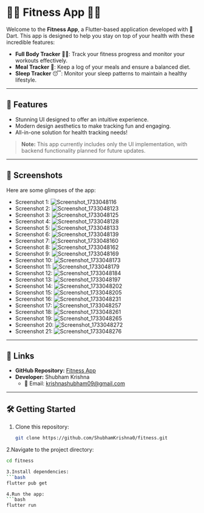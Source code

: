 # 🏋️‍♂️ Fitness App 🥗💤

Welcome to the **Fitness App**, a Flutter-based application developed with 💙 Dart. This app is designed to help you stay on top of your health with these incredible features:

- **Full Body Tracker** 🏋️‍♀️: Track your fitness progress and monitor your workouts effectively.
- **Meal Tracker** 🍎: Keep a log of your meals and ensure a balanced diet.
- **Sleep Tracker** 😴: Monitor your sleep patterns to maintain a healthy lifestyle.

---

## 🚀 Features
- Stunning UI designed to offer an intuitive experience.
- Modern design aesthetics to make tracking fun and engaging.
- All-in-one solution for health tracking needs!

> **Note:** This app currently includes only the UI implementation, with backend functionality planned for future updates.

---

## 📸 Screenshots

Here are some glimpses of the app:

- Screenshot 1: ![Screenshot_1733048116](image/Screenshot_1733048116.png)
- Screenshot 2: ![Screenshot_1733048123](image/Screenshot_1733048123.png)
- Screenshot 3: ![Screenshot_1733048125](image/Screenshot_1733048125.png)
- Screenshot 4: ![Screenshot_1733048128](image/Screenshot_1733048128.png)
- Screenshot 5: ![Screenshot_1733048133](image/Screenshot_1733048133.png)
- Screenshot 6: ![Screenshot_1733048139](image/Screenshot_1733048139.png)
- Screenshot 7: ![Screenshot_1733048160](image/Screenshot_1733048160.png)
- Screenshot 8: ![Screenshot_1733048162](image/Screenshot_1733048162.png)
- Screenshot 9: ![Screenshot_1733048169](image/Screenshot_1733048169.png)
- Screenshot 10: ![Screenshot_1733048173](image/Screenshot_1733048173.png)
- Screenshot 11: ![Screenshot_1733048179](image/Screenshot_1733048179.png)
- Screenshot 12: ![Screenshot_1733048184](image/Screenshot_1733048184.png)
- Screenshot 13: ![Screenshot_1733048197](image/Screenshot_1733048197.png)
- Screenshot 14: ![Screenshot_1733048202](image/Screenshot_1733048202.png)
- Screenshot 15: ![Screenshot_1733048205](image/Screenshot_1733048205.png)
- Screenshot 16: ![Screenshot_1733048231](image/Screenshot_1733048231.png)
- Screenshot 17: ![Screenshot_1733048257](image/Screenshot_1733048257.png)
- Screenshot 18: ![Screenshot_1733048261](image/Screenshot_1733048261.png)
- Screenshot 19: ![Screenshot_1733048265](image/Screenshot_1733048265.png)
- Screenshot 20: ![Screenshot_1733048272](image/Screenshot_1733048272.png)
- Screenshot 21: ![Screenshot_1733048276](image/Screenshot_1733048276.png)

---

## 🔗 Links

- **GitHub Repository:** [Fitness App](https://github.com/ShubhamKrishna0/fitness.git)
- **Developer:** Shubham Krishna
  - 📧 Email: krishnashubham09@gmail.com

---

## 🛠️ Getting Started

1. Clone this repository:
   ```bash
   git clone https://github.com/ShubhamKrishna0/fitness.git

2.Navigate to the project directory:
   ```bash
   cd fitness

3.Install dependencies:
   ```bash
   flutter pub get

4.Run the app:
   ```bash
   flutter run


      
